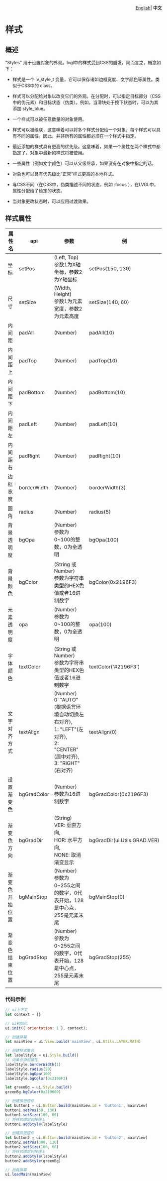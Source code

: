 <p align="right">
    <a href="./README.md">English</a>| <b>中文</b>
</p>


# 样式

## 概述
"Styles" 用于设置对象的外观。lvgl中的样式受到CSS的启发。简而言之，概念如下：

- 样式是一个 lv_style_t 变量，它可以保存诸如边框宽度、文字颜色等属性。类似于CSS中的 class。

- 样式可以分配给对象以改变它们的外观。在分配时，可以指定目标部分（CSS中的伪元素）和目标状态（伪类）。例如，当滑块处于按下状态时，可以为其添加 style_blue。

- 一个样式可以被任意数量的对象使用。

- 样式可以被级联，这意味着可以将多个样式分配给一个对象，每个样式可以具有不同的属性。因此，并非所有的属性都必须在一个样式中指定。

- 最近添加的样式具有更高的优先级。这意味着，如果一个属性在两个样式中都指定了，对象中最新的样式将被使用。

- 一些属性（例如文字颜色）可以从父级继承，如果没有在对象中指定的话。

- 对象也可以具有优先级比“正常”样式更高的本地样式。

- 与CSS不同（在CSS中，伪类描述不同的状态，例如 :focus ），在LVGL中，属性分配给了给定的状态。

- 当对象更改状态时，可以应用过渡效果。

## 样式属性
|  属性名   | api  | 参数  | 例  |
|  ------  | ----  | ----  | ----  |
| 坐标  | setPos | (Left, Top)<br>参数1为X轴坐标，参数2为Y轴坐标 | setPos(150, 130) |
| 尺寸  | setSize | (Width, Height)<br>参数1为元素宽度，参数2为元素高度 | setSize(140, 60) |
| 内间距  | padAll | (Number) | padAll(10) |
| 内间距上  | padTop | (Number) | padTop(10) |
| 内间距下  | padBottom | (Number) | padBottom(10) |
| 内间距左  | padLeft | (Number) | padLeft(10) |
| 内间距右  | padRight | (Number) | padRight(10) |
| 边框宽度  | borderWidth | (Number) | borderWidth(3) |
| 圆角  | radius | (Number) | radius(5) |
| 背景透明度  | bgOpa | (Number)<br>参数为0~100的整数，0为全透明 | bgOpa(100) |
| 背景颜色  | bgColor | (String 或 Number)<br>参数为字符串类型的HEX色值或者16进制数字 | bgColor(0x2196F3) |
| 元素透明度  | opa | (Number)<br>参数为0~100的整数，0为全透明 | opa(100) |
| 字体颜色  | textColor | (String 或 Number)<br>参数为字符串类型的HEX色值或者16进制数字 | textColor('#2196F3') |
| 文字对齐方式  | textAlign | (Number)<br>0: "AUTO"(根据语言环境自动切换左右对齐),<br>1: "LEFT"(左对齐),<br>2: "CENTER"(居中对齐),<br>3: "RIGHT"(右对齐) | textAlign(0) |
| 设置渐变色  | bgGradColor | (Number)<br>参数为16进制数字 | bgGradColor(0x2196F3) |
| 渐变色方向  | bgGradDir | (String)<br>VER: 垂直方向,<br>HOR: 水平方向,<br>NONE: 取消渐变显示 | bgGradDir(ui.Utils.GRAD.VER) |
| 渐变色开始位置  | bgMainStop | (Number)<br>参数为0~255之间的数字，0代表开始，128是中心点，255是元素末尾 | bgMainStop(0) |
| 渐变色结束位置  | bgGradStop | (Number)<br>参数为0~255之间的数字，0代表开始，128是中心点，255是元素末尾 | bgGradStop(255) |


### 代码示例
```js
// ui上下文
let context = {}

// ui初始化
ui.init({ orientation: 1 }, context);

// 创建屏幕
let mainView = ui.View.build('mainView', ui.Utils.LAYER.MAIN)

// 创建样式集合
let labelStyle = ui.Style.build()
// 向集合添加属性
labelStyle.borderWidth(1)
labelStyle.radius(20)
labelStyle.bgOpa(100)
labelStyle.bgColor(0x2196F3)

let greenBg = ui.Style.build()
greenBg.bgColor(0x219600)

// 创建按钮控件
let button1 = ui.Button.build(mainView.id + 'button1', mainView)
button1.setPos(50, 130)
button1.setSize(100, 60)
// 将样式绑定到按钮上
button1.addStyle(labelStyle)

// 创建按钮控件
let button2 = ui.Button.build(mainView.id + 'button2', mainView)
button2.setPos(300, 130)
button2.setSize(100, 60)
// 将样式绑定到按钮上
button2.addStyle(labelStyle)
button2.addStyle(greenBg)

// 加载屏幕
ui.loadMain(mainView)
```